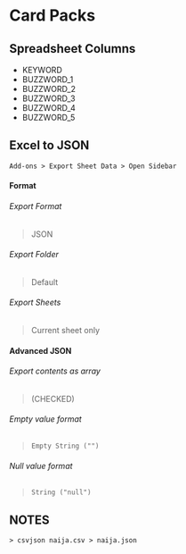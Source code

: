 # Card Packs

## Spreadsheet Columns
- KEYWORD
- BUZZWORD_1
- BUZZWORD_2
- BUZZWORD_3
- BUZZWORD_4
- BUZZWORD_5

## Excel to JSON
`Add-ons > Export Sheet Data > Open Sidebar`

#### Format
###### Export Format
> JSON
###### Export Folder
> Default
###### Export Sheets
> Current sheet only

#### Advanced JSON
###### Export contents as array
> (CHECKED)
###### Empty value format
> `Empty String ("")`
###### Null value format
> `String ("null")`


## NOTES
```
> csvjson naija.csv > naija.json
```
